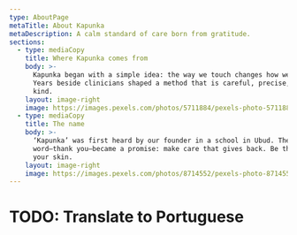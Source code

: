```yaml
---
type: AboutPage
metaTitle: About Kapunka
metaDescription: A calm standard of care born from gratitude.
sections:
  - type: mediaCopy
    title: Where Kapunka comes from
    body: >-
      Kapunka began with a simple idea: the way we touch changes how we heal.
      Years beside clinicians shaped a method that is careful, precise, and
      kind.
    layout: image-right
    image: https://images.pexels.com/photos/5711884/pexels-photo-5711884.jpeg?auto=compress&cs=tinysrgb&w=1920
  - type: mediaCopy
    title: The name
    body: >-
      ‘Kapunka’ was first heard by our founder in a school in Ubud. The
      word—thank you—became a promise: make care that gives back. Be thankful to
      your skin.
    layout: image-right
    image: https://images.pexels.com/photos/8714552/pexels-photo-8714552.jpeg?auto=compress&cs=tinysrgb&w=1920
---
```


# TODO: Translate to Portuguese
